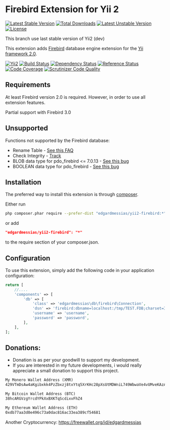 Firebird Extension for Yii 2
==========================
[![Latest Stable Version](https://poser.pugx.org/edgardmessias/yii2-firebird/v/stable)](https://packagist.org/packages/edgardmessias/yii2-firebird)
[![Total Downloads](https://poser.pugx.org/edgardmessias/yii2-firebird/downloads)](https://packagist.org/packages/edgardmessias/yii2-firebird)
[![Latest Unstable Version](https://poser.pugx.org/edgardmessias/yii2-firebird/v/unstable)](https://packagist.org/packages/edgardmessias/yii2-firebird)
[![License](https://poser.pugx.org/edgardmessias/yii2-firebird/license)](https://packagist.org/packages/edgardmessias/yii2-firebird)

This branch use last stable version of Yii2 (dev)

This extension adds [Firebird](http://www.firebirdsql.org/) database engine extension for the [Yii framework 2.0](http://www.yiiframework.com).

[![Yii2](https://img.shields.io/badge/Powered_by-Yii_Framework-green.svg?style=flat)](http://www.yiiframework.com/)
[![Build Status](https://travis-ci.org/edgardmessias/yii2-firebird.svg?branch=master)](https://travis-ci.org/edgardmessias/yii2-firebird)
[![Dependency Status](https://www.versioneye.com/php/edgardmessias:yii2-firebird/dev-master/badge.png)](https://www.versioneye.com/php/edgardmessias:yii2-firebird/dev-master)
[![Reference Status](https://www.versioneye.com/php/edgardmessias:yii2-firebird/reference_badge.svg)](https://www.versioneye.com/php/edgardmessias:yii2-firebird/references)
[![Code Coverage](https://scrutinizer-ci.com/g/edgardmessias/yii2-firebird/badges/coverage.png?b=master)](https://scrutinizer-ci.com/g/edgardmessias/yii2-firebird/?branch=master)
[![Scrutinizer Code Quality](https://scrutinizer-ci.com/g/edgardmessias/yii2-firebird/badges/quality-score.png?b=master)](https://scrutinizer-ci.com/g/edgardmessias/yii2-firebird/?branch=master)

Requirements
------------

At least Firebird version 2.0 is required. However, in order to use all extension features.

Partial support with Firebird 3.0

Unsupported
------------

Functions not supported by the Firebird database:

 * Rename Table - [See this FAQ](http://www.firebirdfaq.org/faq363/)
 * Check Integrity - [Track](http://tracker.firebirdsql.org/browse/CORE-1924)
 * BLOB data type for pdo_firebird <= 7.0.13 - [See this bug](https://bugs.php.net/bug.php?id=61183)
 * BOOLEAN data type for pdo_firebird - [See this bug](https://bugs.php.net/bug.php?id=74462)

Installation
------------

The preferred way to install this extension is through [composer](http://getcomposer.org/download/).

Either run

```bash
php composer.phar require --prefer-dist "edgardmessias/yii2-firebird:*"
```

or add

```json
"edgardmessias/yii2-firebird": "*"
```

to the require section of your composer.json.


Configuration
-------------

To use this extension, simply add the following code in your application configuration:

```php
return [
    //....
    'components' => [
        'db' => [
            'class' => 'edgardmessias\db\firebird\Connection',
            'dsn' => 'firebird:dbname=localhost:/tmp/TEST.FDB;charset=ISO8859_1',
            'username' => 'username',
            'password' => 'password',
        ],
    ],
];
```

## Donations:
* Donation is as per your goodwill to support my development.
* If you are interested in my future developments, i would really appreciate a small donation to support this project.
```html
My Monero Wallet Address (XMR)
429VTmDsAw4aKgibxkk4PzZbxzj8txYtq5XrKHc28pXsUtMDWniL749WbwaVe4vUMveKAzAiA4j8xgUi29TpKXpm41bmrwQ
```
```html
My Bitcoin Wallet Address (BTC)
38hcARGVzgYrcdYPkXxBXKTqScdixvFhZ4
```
```html
My Ethereum Wallet Address (ETH)
0xdb77aa3d0e496c73a0dac816ac33ea389cf54681
```
Another Cryptocurrency: https://freewallet.org/id/edgardmessias
